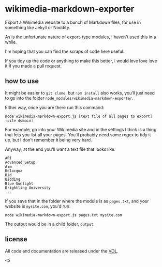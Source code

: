 # wikimedia-markdown-exporter

Export a Wikimedia website to a bunch of Markdown files, for use in something like Jekyll or Noddity.

As is the unfortunate nature of export-type modules, I haven't used this in a while.

I'm hoping that you can find the scraps of code here useful.

If you tidy up the code or anything to make this better, I would love love love it if you made a pull request.

## how to use

It might be easier to `git clone`, but `npm install` also works, you'll just need to go into
the folder `node_modules/wikimedia-markdown-exporter`.

Either way, once you are there run this command:

	node wikimedia-markdown-export.js [text file of all pages to export] [site domain]

For example, go into your Wikimedia site and in the settings I think is a thing that lets
you list all your pages. You'll probably need some regex to tidy it up, but I don't remember
it being very hard.

Anyway, at the end you'll want a text file that looks like:

	API
	Advanced Setup
	Aim
	Belacqua
	Bid
	Bidding
	Blue Sunlight
	Brightling University
	...

If you save that in the folder where the module is as `pages.txt`, and your website is `mysite.com`, you'd run:

	node wikimedia-markdown-export.js pages.txt mysite.com

The output would be in a child folder, `output`.

## license

All code and documentation are released under the [VOL](http://veryopenlicense.com).

<3
